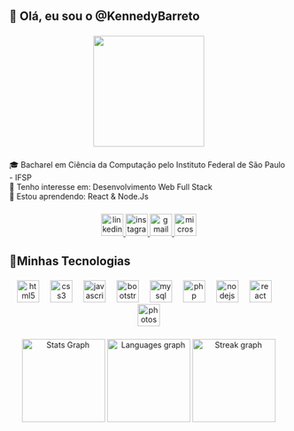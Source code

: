 <h2 align="left">👋 Olá, eu sou o @KennedyBarreto</h2>

###

<div align="center">
  <img height="200" src="https://i.postimg.cc/Prh578VP/avataaars.png"  />
</div>

###

<p align="left">🎓 Bacharel em Ciência da Computação pelo Instituto Federal de São Paulo - IFSP<br>👀 Tenho interesse em: Desenvolvimento Web Full Stack<br>🌱 Estou aprendendo: React & Node.Js</p>

###

<div align="center">
  <a href="https://www.linkedin.com/in/kennedy-barreto-26900b179/" target="_blank">
    <img src="https://img.shields.io/static/v1?message=LinkedIn&logo=linkedin&label=&color=0077B5&logoColor=white&labelColor=&style=for-the-badge" height="40" alt="linkedin logo"  />
  </a>
  <a href="https://www.instagram.com/isnt.kennedy/" target="_blank">
    <img src="https://img.shields.io/static/v1?message=Instagram&logo=instagram&label=&color=E4405F&logoColor=white&labelColor=&style=for-the-badge" height="40" alt="instagram logo"  />
  </a>
  <a href="mailto:kennedygcbarreto@gmail.com" target="_blank">
    <img src="https://img.shields.io/static/v1?message=Gmail&logo=gmail&label=&color=D14836&logoColor=white&labelColor=&style=for-the-badge" height="40" alt="gmail logo"  />
  </a>
  <a href="mailto:kennedygcbarreto@hotmail.com" target="_blank">
    <img src="https://img.shields.io/static/v1?message=Outlook&logo=microsoft-outlook&label=&color=0078D4&logoColor=white&labelColor=&style=for-the-badge" height="40" alt="microsoft-outlook logo"  />
  </a>
</div>

###

<h2 align="left">🎯Minhas Tecnologias</h2>

###

<div align="center">
  <img src="https://cdn.jsdelivr.net/gh/devicons/devicon/icons/html5/html5-original.svg" height="40" alt="html5 logo"  />
  <img width="12" />
  <img src="https://cdn.jsdelivr.net/gh/devicons/devicon/icons/css3/css3-original.svg" height="40" alt="css3 logo"  />
  <img width="12" />
  <img src="https://cdn.jsdelivr.net/gh/devicons/devicon/icons/javascript/javascript-original.svg" height="40" alt="javascript logo"  />
  <img width="12" />
  <img src="https://cdn.jsdelivr.net/gh/devicons/devicon/icons/bootstrap/bootstrap-original.svg" height="40" alt="bootstrap logo"  />
  <img width="12" />
  <img src="https://cdn.jsdelivr.net/gh/devicons/devicon/icons/mysql/mysql-original.svg" height="40" alt="mysql logo"  />
  <img width="12" />
  <img src="https://cdn.jsdelivr.net/gh/devicons/devicon/icons/php/php-original.svg" height="40" alt="php logo"  />
  <img width="12" />
  <img src="https://cdn.jsdelivr.net/gh/devicons/devicon/icons/nodejs/nodejs-original.svg" height="40" alt="nodejs logo"  />
  <img width="12" />
  <img src="https://cdn.jsdelivr.net/gh/devicons/devicon/icons/react/react-original.svg" height="40" alt="react logo"  />
  <img width="12" />
  <img src="https://cdn.jsdelivr.net/gh/devicons/devicon/icons/photoshop/photoshop-plain.svg" height="40" alt="photoshop logo"  />
</div>

###

<div align="center">
<img src="https://github-readme-stats.vercel.app/api?username=KennedyBarreto&theme=midnight-purple&show_icons=true&hide_border=false&count_private=true" height="150" alt="Stats Graph">
  
  <img src="https://github-readme-stats.vercel.app/api/top-langs?username=KennedyBarreto&locale=pt-br&hide_title=false&layout=compact&card_width=320&langs_count=5&theme=midnight-purple&hide_border=false&order=2" height="150" alt="Languages graph"  />
  <img src="https://streak-stats.demolab.com?user=KennedyBarreto&locale=pt-br&mode=daily&theme=midnight-purple&hide_border=false&border_radius=5&order=3" height="150" alt="Streak graph"  />

</div>

###
